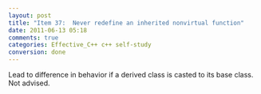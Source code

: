```yaml
---
layout: post
title: "Item 37:  Never redefine an inherited nonvirtual function"
date: 2011-06-13 05:18
comments: true
categories: Effective_C++ c++ self-study
conversion: done
---
```


Lead to difference in behavior if a derived class is casted to its base class. Not advised.

